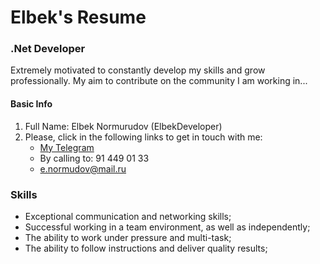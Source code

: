 # Elbek's Resume

### .Net Developer

Extremely motivated to
constantly develop my skills
and grow professionally. My
aim to contribute on the
community I am working in...

#### Basic Info

1. Full Name: Elbek Normurudov (ElbekDeveloper)
2. Please, click in the following links to get in touch with me:
   - [My Telegram](https://t.me/sochiquzmanager)
   - By calling to: 91 449 01 33
   - e.normudov@mail.ru

### Skills

- Exceptional communication and networking skills;
- Successful working in a team environment, as well as independently;
- The ability to work under pressure and multi-task;
- The ability to follow instructions and deliver quality results;
